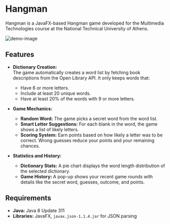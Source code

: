 # Hangman

Hangman is a JavaFX-based Hangman game developed for the Multimedia Technologies course at the National Technical University of Athens.

![demo-image](https://imgur.com/JSpMReu.png)


## Features

- **Dictionary Creation:**  
  The game automatically creates a word list by fetching book descriptions from the Open Library API. It only keeps words that:
  - Have 6 or more letters.
  - Include at least 20 unique words.
  - Have at least 20% of the words with 9 or more letters.

- **Game Mechanics:**  
  - **Random Word:** The game picks a secret word from the word list.
  - **Smart Letter Suggestions:** For each blank in the word, the game shows a list of likely letters.
  - **Scoring System:** Earn points based on how likely a letter was to be correct. Wrong guesses reduce your points and your remaining chances.

- **Statistics and History:**  
  - **Dictionary Stats:** A pie chart displays the word length distribution of the selected dictionary.
  - **Game History:** A pop-up shows your recent game rounds with details like the secret word, guesses, outcome, and points.



## Requirements

- **Java:** Java 8 Update 311  
- **Libraries:** JavaFX, `javax.json-1.1.4.jar` for JSON parsing